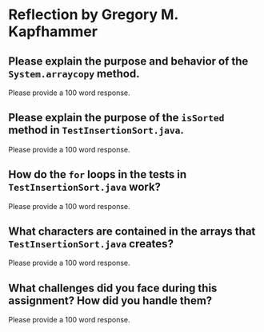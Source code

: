 # Reflection by Gregory M. Kapfhammer

## Please explain the purpose and behavior of the `System.arraycopy` method.

Please provide a 100 word response.

## Please explain the purpose of the `isSorted` method in `TestInsertionSort.java`.

Please provide a 100 word response.

## How do the `for` loops in the tests in `TestInsertionSort.java` work?

Please provide a 100 word response.

## What characters are contained in the arrays that `TestInsertionSort.java` creates?

Please provide a 100 word response.

## What challenges did you face during this assignment? How did you handle them?

Please provide a 100 word response.
